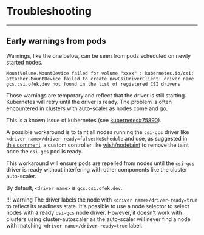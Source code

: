 # Troubleshooting

-----

## Early warnings from pods

Warnings, like the one below, can be seen from pods scheduled on newly started nodes.

```
MountVolume.MountDevice failed for volume "xxxx" : kubernetes.io/csi: attacher.MountDevice failed to create newCsiDriverClient: driver name gcs.csi.ofek.dev not found in the list of registered CSI drivers
```

Those warnings are temporary and reflect that the driver is still starting. Kubernetes will retry until the driver is ready. The problem is often encountered in clusters with auto-scaler as nodes come and go.

This is a known issue of kubernetes (see [kubernetes#75890](https://github.com/kubernetes/kubernetes/issues/75890)).

A possible workaround is to taint all nodes running the `csi-gcs` driver like `<driver name>/driver-ready=false:NoSchedule` and use, as suggested in [this comment](https://github.com/kubernetes/kubernetes/issues/75890#issuecomment-725792993), a custom controller like [wish/nodetaint](https://github.com/wish/nodetaint) to remove the taint once the `csi-gcs` pod is ready.

This workaround will ensure pods are repelled from nodes until the `csi-gcs` driver is ready without interfering with other components like the cluster auto-scaler.

By default, `<driver name>` is `gcs.csi.ofek.dev`.

!!! warning
    The driver labels the node with `<driver name>/driver-ready=true` to reflect its readiness state. It's possible to use a node selector to select nodes with a ready `csi-gcs` node driver. However, it doesn't work with clusters using cluster-autoscaler as the auto-scaler will never find a node with matching `<driver name>/driver-ready=true` label.

